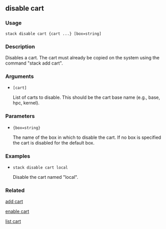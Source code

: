 ## disable cart

### Usage

`stack disable cart {cart ...} [box=string]`

### Description

Disables a cart. The cart must already be copied on the
	system using the command "stack add cart".

### Arguments

* `[cart]`

   List of carts to disable. This should be the cart base name (e.g.,
	base, hpc, kernel).


### Parameters
* `{box=string}`

   The name of the box in which to disable the cart. If no box is
	specified the cart is disabled for the default box.

### Examples

* `stack disable cart local`

   Disable the cart named "local".


### Related
[add cart](add-cart)

[enable cart](enable-cart)

[list cart](list-cart)


